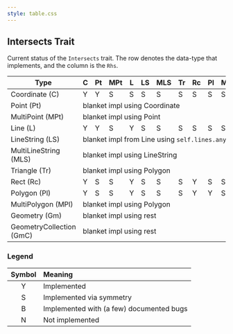 ```yaml
---
style: table.css
---
```


## Intersects Trait

Current status of the `Intersects` trait. The row denotes
the data-type that implements, and the column is the `Rhs`.

<table class="impltrait">
    <thead>
        <tr>
            <th>Type</th>
            <!-- 0-D -->
            <th>C</th>
            <th>Pt</th>
            <th>MPt</th>
            <!-- 1-D -->
            <th>L</th>
            <th>LS</th>
            <th>MLS</th>
            <!-- 2-D -->
            <th>Tr</th>
            <th>Rc</th>
            <th>Pl</th>
            <th>MPl</th>
            <!-- Collections -->
            <th>Gm</th>
            <th>GmC</th>
        </tr>
    </thead>
    <tbody>
        <tr>
            <td>Coordinate (C)</td>
            <!-- 0-D -->
            <td class="good">Y</td>
            <td class="good">Y</td>
            <td class="good">S</td>
            <!-- 1-D -->
            <td class="good">S</td>
            <td class="good">S</td>
            <td class="good">S</td>
            <!-- 2-D -->
            <td class="good">S</td>
            <td class="good">S</td>
            <td class="good">S</td>
            <td class="good">S</td>
            <!-- Collections -->
            <td class="good">S</td>
            <td class="good">S</td>
        </tr>
        <tr>
            <td>Point (Pt)</td>
            <td colspan="12" class="good">blanket impl using Coordinate</td>
        </tr>
        <tr>
            <td>MultiPoint (MPt)</td>
            <td colspan="12" class="good">blanket impl using Point</td>
        </tr>
        <tr>
            <td>Line (L)</td>
            <!-- 0-D -->
            <td class="good">Y</td>
            <td class="good">Y</td>
            <td class="good">S</td>
            <!-- 1-D -->
            <td class="good">Y</td>
            <td class="good">S</td>
            <td class="good">S</td>
            <!-- 2-D -->
            <td class="good">S</td>
            <td class="good">S</td>
            <td class="good">S</td>
            <td class="good">S</td>
            <!-- Collections -->
            <td class="good">S</td>
            <td class="good">S</td>
        </tr>
        <tr>
            <td>LineString (LS)</td>
            <td class="good" colspan="12">blanket impl from Line using <code>self.lines.any()</code></td>
        </tr>
        <tr>
            <td>MultiLineString (MLS)</td>
            <td class="good" colspan="12">blanket impl using LineString</td>
        </tr>
        <tr>
            <td>Triangle (Tr)</td>
            <td class="good" colspan="12">blanket impl using Polygon</td>
        </tr>
        <tr>
            <td>Rect (Rc)</td>
            <!-- 0-D -->
            <td class="good">Y</td>
            <td class="good">S</td>
            <td class="good">S</td>
            <!-- 1-D -->
            <td class="good">Y</td>
            <td class="good">S</td>
            <td class="good">S</td>
            <!-- 2-D -->
            <td class="good">S</td>
            <td class="good">Y</td>
            <td class="good">S</td>
            <td class="good">S</td>
            <!-- Collections -->
            <td class="good">S</td>
            <td class="good">S</td>
        </tr>
        <tr>
            <td>Polygon (Pl)</td>
            <!-- 0-D -->
            <td class="good">Y</td>
            <td class="good">S</td>
            <td class="good">S</td>
            <!-- 1-D -->
            <td class="good">Y</td>
            <td class="good">S</td>
            <td class="good">S</td>
            <!-- 2-D -->
            <td class="good">S</td>
            <td class="good">Y</td>
            <td class="good">Y</td>
            <td class="good">S</td>
            <!-- Collections -->
            <td class="good">S</td>
            <td class="good">S</td>
        </tr>
        <tr>
            <td>MultiPolygon (MPl)</td>
            <td colspan="12" class="good">blanket impl using Polygon</td>
        </tr>
        <tr>
            <td>Geometry (Gm)</td>
            <td colspan="12" class="good">blanket impl using rest</td>
        </tr>
        <tr>
            <td>GeometryCollection (GmC)</td>
            <td colspan="12" class="good">blanket impl using rest</td>
        </tr>
    </tbody>
</table>

### Legend

| Symbol | Meaning                                  |
| :---:  | :---                                     |
| Y      | Implemented                              |
| S      | Implemented via symmetry                 |
| B      | Implemented with (a few) documented bugs |
| N      | Not implemented                          |
